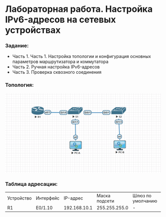 #  Лабораторная работа. Настройка IPv6-адресов на сетевых устройствах


###  Задание:

+ Часть 1. Часть 1. Настройка топологии и конфигурация основных параметров маршрутизатора и коммутатора
+ Часть 2. Ручная настройка IPv6-адресов
+ Часть 3. Проверка сквозного соединения



 ### Топология:

![](./imgs/tp.png)


### Таблица адресации:


<table>
<tr>
<td>Устройство</td>
<td>Интерфейс</td>
<td>IP-адрес</td>
<td>Маска подсети</td>
<td>Шлюз по умолчанию</td>
</tr>
	<tr>
        <td rowspan="4">R1</td>
        <td>E0/1.10</td>
	  <td>192.168.10.1</td>
	  <td>255.255.255.0</td>
	  <td>-</td>
	</tr>

</table>
